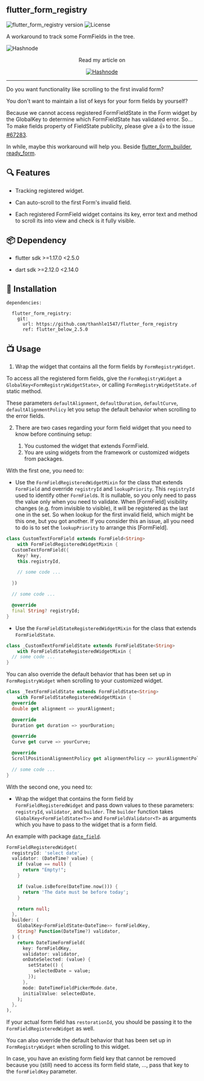 ## flutter_form_registry

![flutter_form_registry version](https://img.shields.io/badge/flutter_form_registry-v0.5.0-brightgreen.svg)
![License](https://img.shields.io/badge/License-MIT-green.svg)

A workaround to track some FormFields in the tree.

![Hashnode](https://cdn.hashnode.com/res/hashnode/image/upload/v1658517803882/gtdYDSGSi.gif?w=1600&h=840&fit=crop&crop=entropy&auto=format,compress&gif-q=60&format=webm)

<p align="center">
  Read my article on
</p>

<p align="center">
  <a href="https://thanhle.hashnode.dev/flutter-scrolling-to-the-first-invalid-form-field">
    <img src="https://img.shields.io/badge/Hashnode-2962FF?style=for-the-badge&logo=hashnode&logoColor=white" alt="Hashnode"></img>
  </a>
</p>


-----

Do you want functionality like scrolling to the first invalid form?

You don't want to maintain a list of keys for your form fields by yourself?

Because we cannot access registered FormFieldState in the Form widget by the GlobalKey<FormState> to determine which FormFieldState has validated error. So... To make fields property of FieldState publicity, please give a 👍 to the issue [#67283](https://github.com/flutter/flutter/issues/67283).

In while, maybe this workaround will help you. Beside [flutter_form_builder](https://pub.dev/packages/flutter_form_builder), [ready_form](https://pub.dev/packages/ready_form).

## 🔍 Features

* Tracking registered widget.

* Can auto-scroll to the first Form's invalid field.

* Each registered FormField widget contains its key, error text and method to scroll its into view and check is it fully visible.

## 📦 Dependency

* flutter sdk >=1.17.0 <2.5.0

* dart sdk >=2.12.0 <2.14.0

## 💽 Installation

```
dependencies:

  flutter_form_registry:
    git:
      url: https://github.com/thanhle1547/flutter_form_registry
      ref: flutter_below_2.5.0
```

## 📺 Usage

1. Wrap the widget that contains all the form fields by `FormRegistryWidget`.

To access all the registered form fields, give the `FormRegistryWidget` a `GlobalKey<FormRegistryWidgetState>`, or calling `FormRegistryWidgetState.of` static method.

These parameters `defaultAlignment`, `defaultDuration`, `defaultCurve`, `defaultAlignmentPolicy` let you setup the default behavior when scrolling to the error fields.

2. There are two cases regarding your form field widget that you need to know before continuing setup:

    1. You customed the widget that extends FormField.
    2. You are using widgets from the framework or customized widgets from packages.

With the first one, you need to:

* Use the `FormFieldRegisteredWidgetMixin` for the class that extends `FormField` and override `registryId` and `lookupPriority`. This `registryId` used to identify other `FormField`s. It is nullable, so you only need to pass the value only when you need to validate. When [FormField] visibility changes (e.g. from invisible to visible), it will be registered as the last one in the set. So when lookup for the first invalid field, which might be this one, but you got another. If you consider this an issue, all you need to do is to set the `lookupPriority` to arrange this [FormField].

```dart
class CustomTextFormField extends FormField<String>
    with FormFieldRegisteredWidgetMixin {
  CustomTextFormField({
    Key? key,
    this.registryId,

    // some code ...

  })

  // some code ...

  @override
  final String? registryId;
}
```

* Use the `FormFieldStateRegisteredWidgetMixin` for the class that extends `FormFieldState`.

```dart
class _CustomTextFormFieldState extends FormFieldState<String>
    with FormFieldStateRegisteredWidgetMixin {
  // some code ...
}
```

You can also override the default behavior that has been set up in `FormRegistryWidget` when scrolling to your customized widget.

```dart
class _TextFormFieldState extends FormFieldState<String>
    with FormFieldStateRegisteredWidgetMixin {
  @override
  double get alignment => yourAlignment;

  @override
  Duration get duration => yourDuration;

  @override
  Curve get curve => yourCurve;

  @override
  ScrollPositionAlignmentPolicy get alignmentPolicy => yourAlignmentPolicy;

  // some code ...
}
```

With the second one, you need to:

* Wrap the widget that contains the form field by `FormFieldRegisteredWidget` and pass down values to these parameters: `registryId`, `validator`, and `builder`. The `builder` function takes `GlobalKey<FormFieldState<T>>` and `FormFieldValidator<T>` as arguments which you have to pass to the widget that is a form field.

An example with package [`date_field`](https://pub.dev/packages/date_field).

```dart
FormFieldRegisteredWidget(
  registryId: 'select date',
  validator: (DateTime? value) {
    if (value == null) {
      return "Empty!";
    }

    if (value.isBefore(DateTime.now())) {
      return 'The date must be before today';
    }

    return null;
  },
  builder: (
    GlobalKey<FormFieldState<DateTime>> formFieldKey,
    String? Function(DateTime?) validator,
  ) {
    return DateTimeFormField(
      key: formFieldKey,
      validator: validator,
      onDateSelected: (value) {
        setState(() {
          selectedDate = value;
        });
      },
      mode: DateTimeFieldPickerMode.date,
      initialValue: selectedDate,
    );
  },
),
```

If your actual form field has `restorationId`, you should be passing it to the `FormFieldRegisteredWidget` as well.

You can also override the default behavior that has been set up in `FormRegistryWidget` when scrolling to this widget.

In case, you have an existing form field key that cannot be removed because you (still) need to access its form field state, ..., pass that key to the `formFieldKey` parameter. 